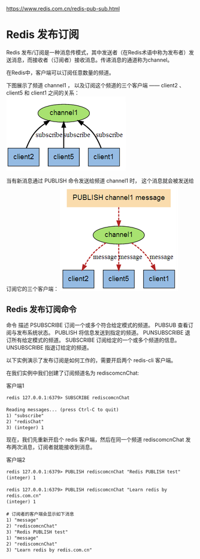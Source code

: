 https://www.redis.com.cn/redis-pub-sub.html
# Redis 发布订阅

Redis 发布/订阅是一种消息传模式，其中发送者（在Redis术语中称为发布者）发送消息，而接收者（订阅者）接收消息。传递消息的通道称为channel。

在Redis中，客户端可以订阅任意数量的频道。

下图展示了频道 channel1 ， 以及订阅这个频道的三个客户端 —— client2 、 client5 和 client1 之间的关系：
![](img/pubsub1.png)

当有新消息通过 PUBLISH 命令发送给频道 channel1 时， 这个消息就会被发送给订阅它的三个客户端：
![](img/pubsub2.png)

## Redis 发布订阅命令

命令	        描述
PSUBSCRIBE	    订阅一个或多个符合给定模式的频道。
PUBSUB	        查看订阅与发布系统状态。
PUBLISH	        将信息发送到指定的频道。
PUNSUBSCRIBE	退订所有给定模式的频道。
SUBSCRIBE	    订阅给定的一个或多个频道的信息。
UNSUBSCRIBE	    指退订给定的频道。


以下实例演示了发布订阅是如何工作的，需要开启两个 redis-cli 客户端。

在我们实例中我们创建了订阅频道名为 rediscomcnChat:

客户端1
```text
redis 127.0.0.1:6379> SUBSCRIBE rediscomcnChat

Reading messages... (press Ctrl-C to quit)
1) "subscribe"
2) "redisChat"
3) (integer) 1
```

现在，我们先重新开启个 redis 客户端，然后在同一个频道 rediscomcnChat 发布两次消息，订阅者就能接收到消息。

客户端2
```text
redis 127.0.0.1:6379> PUBLISH rediscomcnChat "Redis PUBLISH test"
(integer) 1

redis 127.0.0.1:6379> PUBLISH rediscomcnChat "Learn redis by redis.com.cn"
(integer) 1

# 订阅者的客户端会显示如下消息
1) "message"
2) "rediscomcnChat"
3) "Redis PUBLISH test"
1) "message"
2) "rediscomcnChat"
3) "Learn redis by redis.com.cn"
```